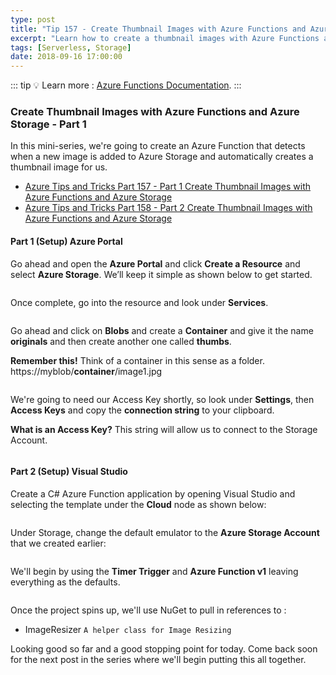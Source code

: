 ```yaml
---
type: post
title: "Tip 157 - Create Thumbnail Images with Azure Functions and Azure Storage - Part 1"
excerpt: "Learn how to create a thumbnail images with Azure Functions and Azure Storage"
tags: [Serverless, Storage]
date: 2018-09-16 17:00:00
---
```


::: tip
:bulb: Learn more : [Azure Functions Documentation](https://docs.microsoft.com/azure/azure-functions/?WT.mc_id=docs-azuredevtips-azureappsdev).
:::

### Create Thumbnail Images with Azure Functions and Azure Storage - Part 1

In this mini-series, we're going to create an Azure Function that detects when a new image is added to Azure Storage and automatically creates a thumbnail image for us.

* [Azure Tips and Tricks Part 157 - Part 1 Create Thumbnail Images with Azure Functions and Azure Storage](tip157.html)
* [Azure Tips and Tricks Part 158 - Part 2 Create Thumbnail Images with Azure Functions and Azure Storage](tip158.html)

#### Part 1 (Setup) Azure Portal

Go ahead and open the **Azure Portal** and click **Create a Resource** and select **Azure Storage**. We’ll keep it simple as shown below to get started.

<img :src="$withBase('/files/imageresizer1.png')">

Once complete, go into the resource and look under **Services**.

<img :src="$withBase('/files/storageacct2.png')">

Go ahead and click on **Blobs** and create a **Container** and give it the name **originals** and then create another one called **thumbs**.

**Remember this!** Think of a container in this sense as a folder. https://myblob/**container**/image1.jpg


<img :src="$withBase('/files/imageresizer2.png')">

We're going to need our Access Key shortly, so look under **Settings**, then **Access Keys** and copy the **connection string** to your clipboard.

**What is an Access Key?** This string will allow us to connect to the Storage Account.


<img :src="$withBase('/files/storagethroughcsharp1.png')">

#### Part 2 (Setup) Visual Studio

Create a C# Azure Function application by opening Visual Studio and selecting the template under the **Cloud** node as shown below:

<img :src="$withBase('/files/imageresizer3.png')">

Under Storage, change the default emulator to the **Azure Storage Account** that we created earlier:

<img :src="$withBase('/files/imageresizer4.png')">

We'll begin by using the **Timer Trigger** and **Azure Function v1** leaving everything as the defaults.

<img :src="$withBase('/files/imageresizer5.png')">

Once the project spins up, we'll use NuGet to pull in references to :

* ImageResizer `A helper class for Image Resizing`

Looking good so far and a good stopping point for today. Come back soon for the next post in the series where we'll begin putting this all together.

